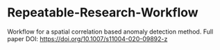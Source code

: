 # Repeatable-Research-Workflow

Workflow for a spatial correlation based anomaly detection method. Full paper DOI: https://doi.org/10.1007/s11004-020-09892-z
